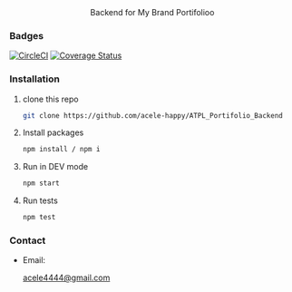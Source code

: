 
<div align="center">
    Backend for My Brand Portifolioo 
</div>

### Badges

[![CircleCI](https://circleci.com/gh/acele-happy/ATPL_Portifolio_Backend.svg?style=shield)](https://circleci.com/gh/circleci/circleci-docs)
[![Coverage Status](https://coveralls.io/repos/github/acele-happy/ATPL_Portifolio_Backend/badge.svg?branch=main)](https://coveralls.io/github/acele-happy/ATPL_Portifolio_Backend?branch=main)

### Installation

1. clone this repo
   ```sh
   git clone https://github.com/acele-happy/ATPL_Portifolio_Backend
   ```
2. Install packages
   ```sh
   npm install / npm i
   ```
3. Run in DEV mode
   ```sh
   npm start
   ```

4. Run tests
    ```sh
    npm test
    ```

### Contact
- Email: <p>acele4444@gmail.com</p>